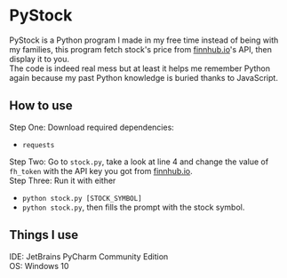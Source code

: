 # PyStock
PyStock is a Python program I made in my free time instead of being with my families, this program fetch stock's price
from [finnhub.io](https://finnhub.io)'s API, then display it to you.  
The code is indeed real mess but at least it helps me remember Python again because my past Python knowledge is buried
thanks to JavaScript.
## How to use
Step One: Download required dependencies:
- `requests`

Step Two: Go to `stock.py`, take a look at line 4 and change the value of `fh_token` with the API key you got from
[finnhub.io](https://finnhub.io).  
Step Three: Run it with either
- `python stock.py [STOCK_SYMBOL]`
- `python stock.py`, then fills the prompt with the stock symbol.

## Things I use
IDE: JetBrains PyCharm Community Edition  
OS: Windows 10  